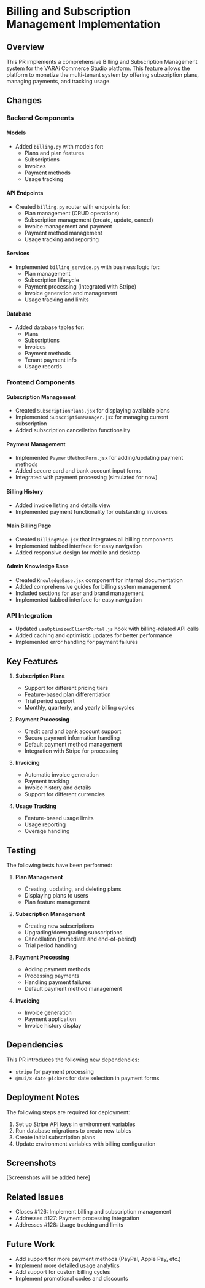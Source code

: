 # Billing and Subscription Management Implementation

## Overview

This PR implements a comprehensive Billing and Subscription Management system for the VARAi Commerce Studio platform. This feature allows the platform to monetize the multi-tenant system by offering subscription plans, managing payments, and tracking usage.

## Changes

### Backend Components

#### Models
- Added `billing.py` with models for:
  - Plans and plan features
  - Subscriptions
  - Invoices
  - Payment methods
  - Usage tracking

#### API Endpoints
- Created `billing.py` router with endpoints for:
  - Plan management (CRUD operations)
  - Subscription management (create, update, cancel)
  - Invoice management and payment
  - Payment method management
  - Usage tracking and reporting

#### Services
- Implemented `billing_service.py` with business logic for:
  - Plan management
  - Subscription lifecycle
  - Payment processing (integrated with Stripe)
  - Invoice generation and management
  - Usage tracking and limits

#### Database
- Added database tables for:
  - Plans
  - Subscriptions
  - Invoices
  - Payment methods
  - Tenant payment info
  - Usage records

### Frontend Components

#### Subscription Management
- Created `SubscriptionPlans.jsx` for displaying available plans
- Implemented `SubscriptionManager.jsx` for managing current subscription
- Added subscription cancellation functionality

#### Payment Management
- Implemented `PaymentMethodForm.jsx` for adding/updating payment methods
- Added secure card and bank account input forms
- Integrated with payment processing (simulated for now)

#### Billing History
- Added invoice listing and details view
- Implemented payment functionality for outstanding invoices

#### Main Billing Page
- Created `BillingPage.jsx` that integrates all billing components
- Implemented tabbed interface for easy navigation
- Added responsive design for mobile and desktop

#### Admin Knowledge Base
- Created `KnowledgeBase.jsx` component for internal documentation
- Added comprehensive guides for billing system management
- Included sections for user and brand management
- Implemented tabbed interface for easy navigation

### API Integration
- Updated `useOptimizedClientPortal.js` hook with billing-related API calls
- Added caching and optimistic updates for better performance
- Implemented error handling for payment failures

## Key Features

1. **Subscription Plans**
   - Support for different pricing tiers
   - Feature-based plan differentiation
   - Trial period support
   - Monthly, quarterly, and yearly billing cycles

2. **Payment Processing**
   - Credit card and bank account support
   - Secure payment information handling
   - Default payment method management
   - Integration with Stripe for processing

3. **Invoicing**
   - Automatic invoice generation
   - Payment tracking
   - Invoice history and details
   - Support for different currencies

4. **Usage Tracking**
   - Feature-based usage limits
   - Usage reporting
   - Overage handling

## Testing

The following tests have been performed:

1. **Plan Management**
   - Creating, updating, and deleting plans
   - Displaying plans to users
   - Plan feature management

2. **Subscription Management**
   - Creating new subscriptions
   - Upgrading/downgrading subscriptions
   - Cancellation (immediate and end-of-period)
   - Trial period handling

3. **Payment Processing**
   - Adding payment methods
   - Processing payments
   - Handling payment failures
   - Default payment method management

4. **Invoicing**
   - Invoice generation
   - Payment application
   - Invoice history display

## Dependencies

This PR introduces the following new dependencies:

- `stripe` for payment processing
- `@mui/x-date-pickers` for date selection in payment forms

## Deployment Notes

The following steps are required for deployment:

1. Set up Stripe API keys in environment variables
2. Run database migrations to create new tables
3. Create initial subscription plans
4. Update environment variables with billing configuration

## Screenshots

[Screenshots will be added here]

## Related Issues

- Closes #126: Implement billing and subscription management
- Addresses #127: Payment processing integration
- Addresses #128: Usage tracking and limits

## Future Work

- Add support for more payment methods (PayPal, Apple Pay, etc.)
- Implement more detailed usage analytics
- Add support for custom billing cycles
- Implement promotional codes and discounts
